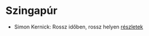 # Szingapúr

- Simon Kernick: Rossz időben, rossz helyen [részletek](_details/%7Bopf.creator%7D.md#id_1006)